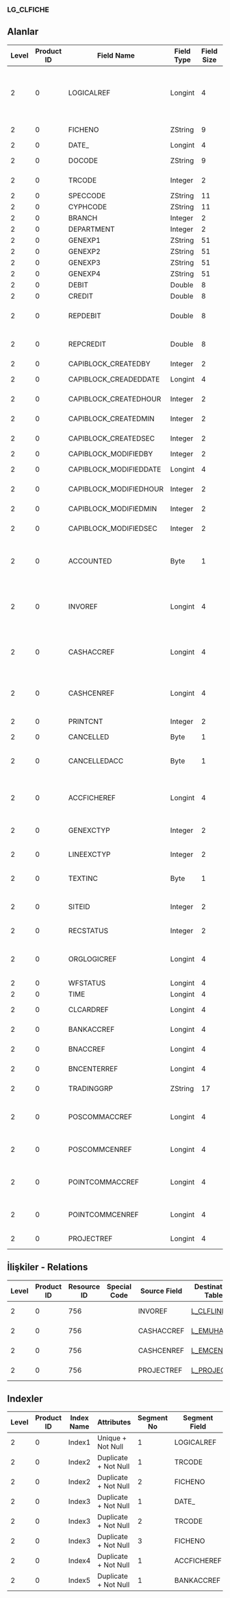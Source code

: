 ### LG_CLFICHE

## Alanlar

**Level**|**Product ID**|**Field Name**|**Field Type**|**Field Size**|**Field Offset**|**Türkçe Açıklama**|**Expression**
-----|-----|-----|-----|-----|-----|-----|-----
2|0|LOGICALREF|Longint|4|0|Cari Hesap Fişi Logical Ref.|Account Receivable / Payable Voucher Logical Reference
2|0|FICHENO|ZString|9|4|Fiş Numarası|Voucher Number
2|0|DATE_|Longint|4|13|Tarih|Date
2|0|DOCODE|ZString|9|17|Belge Numarası|Document Number
2|0|TRCODE|Integer|2|26|Hareket türü|Transaction Type
2|0|SPECCODE|ZString|11|28|Özel Kod|Aux. Code
2|0|CYPHCODE|ZString|11|39|Yetki Kodu|Auth. Code
2|0|BRANCH|Integer|2|50|İşyeri|Division
2|0|DEPARTMENT|Integer|2|52|Bölüm|Department
2|0|GENEXP1|ZString|51|54|Açıklama|Description
2|0|GENEXP2|ZString|51|105|Açıklama|Description
2|0|GENEXP3|ZString|51|156|Açıklama|Description
2|0|GENEXP4|ZString|51|207|Açıklama|Description
2|0|DEBIT|Double|8|258|Borç|Debit
2|0|CREDIT|Double|8|266|Alacak|Credit
2|0|REPDEBIT|Double|8|274|Borç (RD)|Debit (Reporting Currency)
2|0|REPCREDIT|Double|8|282|Alacak (RD)|Credit (Reporting Currency)
2|0|CAPIBLOCK_CREATEDBY|Integer|2|290|Oluşturan|Created By
2|0|CAPIBLOCK_CREADEDDATE|Longint|4|292|Oluşturulma Tarihi|Created Date
2|0|CAPIBLOCK_CREATEDHOUR|Integer|2|296|Oluşturulma Saati|Created Hour
2|0|CAPIBLOCK_CREATEDMIN|Integer|2|298|Oluşturulma Dakikası|Created Minute
2|0|CAPIBLOCK_CREATEDSEC|Integer|2|300|Oluşturulma Saniyesi|Created Second
2|0|CAPIBLOCK_MODIFIEDBY|Integer|2|302|Değiştiren|Modified By
2|0|CAPIBLOCK_MODIFIEDDATE|Longint|4|304|Değiştirilme Tarihi|Modified Date
2|0|CAPIBLOCK_MODIFIEDHOUR|Integer|2|308|Değiştirilme Saati|Modified Hour
2|0|CAPIBLOCK_MODIFIEDMIN|Integer|2|310|Değiştirilme Dakikası|Modified Minute
2|0|CAPIBLOCK_MODIFIEDSEC|Integer|2|312|Değiştirilme Saniyesi|Modified Second
2|0|ACCOUNTED|Byte|1|314|Muhasebeleşen hesap ref.|Posted To General Ledger Account Reference
2|0|INVOREF|Longint|4|315|Cari Hesap Hareketi Logical Ref.|Account Receivable / Payable Transaction Reference
2|0|CASHACCREF|Longint|4|319|Kasa muhasebe hesabı ref.|Safe Deposit General Ledger Account Reference
2|0|CASHCENREF|Longint|4|323|Kasa masraf merkezi ref.|Safe Deposit Overhead Pool Reference
2|0|PRINTCNT|Integer|2|327|Basılmış Toplam Hesap|Total Count Of Printed
2|0|CANCELLED|Byte|1|329|İptal Edilmiş|Cancelled
2|0|CANCELLEDACC|Byte|1|330|Muhasebeleştirme İşlemi İptal Edilmiş|Cancelled Posting To General Ledger
2|0|ACCFICHEREF|Longint|4|331|Genel Muhasebe Fişi Referansı|General Ledger Voucher Reference
2|0|GENEXCTYP|Integer|2|335|Döviz Türü (Genel)|F. Currency Type (General)
2|0|LINEEXCTYP|Integer|2|337|Döviz Türü (Satır)|F. Currency Type (Line)
2|0|TEXTINC|Byte|1|339|Ayrıntılı Açıklama İçerir|Contains Detail Description
2|0|SITEID|Integer|2|340|Veri Merkezi|Data Processing Site
2|0|RECSTATUS|Integer|2|342|Kayıt Durumu|Record Status
2|0|ORGLOGICREF|Longint|4|344|Orijinal Kayıt Log. Ref.|Original Record Logical Reference
2|0|WFSTATUS|Longint|4|348|Kullanımda Değil|Not In Use
2|0|TIME|Longint|4|352|Zaman|Time
2|0|CLCARDREF|Longint|4|356|Müşteri Kartı Log. Ref.|CLCARD LOGICALREF
2|0|BANKACCREF|Longint|4|360|Banka Hesabı Logical Ref.|BANKACC LOGICALREF
2|0|BNACCREF|Longint|4|364|EMUHACC LOGICALREF|EMUHACC LOGICALREF
2|0|BNCENTERREF|Longint|4|368|EMCENTER LOGICALREF|EMCENTER LOGICALREF
2|0|TRADINGGRP|ZString|17|372|Ticari İşlem Grubu|Trading Option
2|0|POSCOMMACCREF|Longint|4|389|Genel Muhasebe Hesapları Referansı|General Ledger Accounts Reference
2|0|POSCOMMCENREF|Longint|4|393|Masraf Merkezi Referansı|Overhead Pools Reference
2|0|POINTCOMMACCREF|Longint|4|397|Genel Muhasebe Hesapları Referansı|General Ledger Accounts Reference
2|0|POINTCOMMCENREF|Longint|4|401|Masraf Merkezi Referansı|Overhead Pools Reference
2|0|PROJECTREF|Longint|4|405|Proje Referansı|PROJECT Reference

## İlişkiler - Relations
**Level**|**Product ID**|**Resource ID**|**Special Code**|**Source Field**|**Destination Table**|**Destination Field**|**Relation Type**|**Extra Condition**
-----|-----|-----|-----|-----|-----|-----|-----|-----
2|0|756||INVOREF|[L_CLFLINE](../L_CLFLINE "L_CLFLINE")|LOGICALREF|one-to-one|
2|0|756||CASHACCREF|[L_EMUHACC](../L_EMUHACC "L_EMUHACC")|LOGICALREF|one-to-one|
2|0|756||CASHCENREF|[L_EMCENTER](../L_EMCENTER "L_EMCENTER")|LOGICALREF|one-to-one|
2|0|756||PROJECTREF|[L_PROJECT](../L_PROJECT "L_PROJECT")|LOGICALREF|one-to-one|

## Indexler
**Level**|**Product ID**|**Index Name**|**Attributes**|**Segment No**|**Segment Field**|**Sense**
-----|-----|-----|-----|-----|-----|-----
2|0|Index1|Unique + Not Null|1|LOGICALREF|Ascending
2|0|Index2|Duplicate + Not Null|1|TRCODE|Ascending
2|0|Index2|Duplicate + Not Null|2|FICHENO|Ascending
2|0|Index3|Duplicate + Not Null|1|DATE_|Ascending
2|0|Index3|Duplicate + Not Null|2|TRCODE|Ascending
2|0|Index3|Duplicate + Not Null|3|FICHENO|Ascending
2|0|Index4|Duplicate + Not Null|1|ACCFICHEREF|Ascending
2|0|Index5|Duplicate + Not Null|1|BANKACCREF|Ascending
